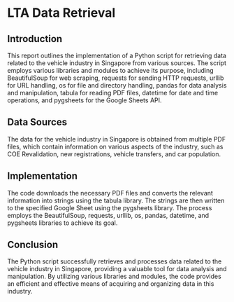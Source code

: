 # LTA Data Retrieval 

## Introduction
This report outlines the implementation of a Python script for retrieving data related to the vehicle industry in Singapore from various sources. The script employs various libraries and modules to achieve its purpose, including BeautifulSoup for web scraping, requests for sending HTTP requests, urllib for URL handling, os for file and directory handling, pandas for data analysis and manipulation, tabula for reading PDF files, datetime for date and time operations, and pygsheets for the Google Sheets API.

## Data Sources
The data for the vehicle industry in Singapore is obtained from multiple PDF files, which contain information on various aspects of the industry, such as COE Revalidation, new registrations, vehicle transfers, and car population.

## Implementation
The code downloads the necessary PDF files and converts the relevant information into strings using the tabula library. The strings are then written to the specified Google Sheet using the pygsheets library. The process employs the BeautifulSoup, requests, urllib, os, pandas, datetime, and pygsheets libraries to achieve its goal.

## Conclusion
The Python script successfully retrieves and processes data related to the vehicle industry in Singapore, providing a valuable tool for data analysis and manipulation. By utilizing various libraries and modules, the code provides an efficient and effective means of acquiring and organizing data in this industry.
